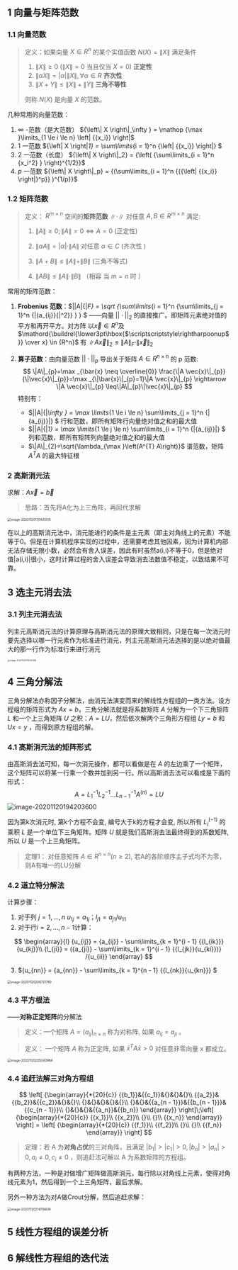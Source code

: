 ## 1 向量与矩阵范数

### 1.1 向量范数

> 定义：如果向量 $X \in R^{n}$ 的某个实值函数 $N(X)=\|X\|$ 满足条件
>
> 1. $\left\| X \right\| \ge 0$  ($\left\| X \right\| = 0$ 当且仅当 $X=0$) **正定性**
> 2. $\left\| {\alpha X} \right\| = \left| \alpha  \right|\left\| X \right\|,\forall \alpha  \in R$     **齐次性**
> 3. $\left\| {X + Y} \right\| \le \left\| X \right\| + \left\| Y \right\|$       **三角不等性**
>
> 则称 $N(X)$ 是向量 $X$ 的范数。

 几种常用的向量范数：

1. $\infty$ -范数（是大范数） ${\left\| X \right\|_\infty } = \mathop {\max }\limits_{1 \le i \le n} \left| {{x_i}} \right|$
2. 1 一范数 ${\left\| X \right\|_1} = \sum\limits_{i = 1}^n {\left| {{x_i}} \right|} $ 
3. 2 一范数（长度） ${\left\| X \right\|_2} = {\left( {\sum\limits_{i = 1}^n {x_i^2} } \right)^{1/2}}$
4. $p$ 一范数 ${\left\| X \right\|_p} = {(\sum\limits_{i = 1}^n {{{\left| {{x_i}} \right|}^p}} )^{1/p}}$ 



### 1.2 矩阵范数

> 定义： $R^{m \times n}$ 空间的**矩阵范数** $\|\cdot\|$ 对任意 $A, B \in R^{m \times n}$ 满足:
>
> 1. $\|A\| \geq 0 ;\|A\|=0 \Leftrightarrow A=0$ (正定性)
>
> 2. $\|\alpha A\|=|\alpha| \cdot\|A\|$ 对任意 $\alpha \in C$ (齐次性 )
>
> 3. $\|A+B\| \leq\|A\|+\|B\|$ (三角不等式)
>
> 4. $\|A B\| \leq\|A\| \cdot\|B\|$ （相容  当 $m=n$ 时 ）

常用的矩阵范数：

1. **Frobenius 范数**：$||A|{|_F} = \sqrt {\sum\limits_{i = 1}^n {\sum\limits_{j = 1}^n {|{a_{ij}}{|^2}} } } $ ——向量 $||\cdot||_2$ 的直接推广。即矩阵元素绝对值的平方和再开平方。对方阵  以$\vec{x} \in R^{n}$及 $\mathord{\buildrel{\lower3pt\hbox{$\scriptscriptstyle\rightharpoonup$}} 
   \over x}  \in {R^n}$ 有 $\|A \vec{x}\|_{2} \leq\|A\|_{F} \cdot\|\vec{x}\|_{2}$ 

2. **算子范数**：由向量范数 $|| \cdot ||_p$ 导出关于矩阵 $A\in R^{n \times n}$ 的 p 范数:
   $$
   \|A\|_{p}=\max _{\bar{x} \neq \overline{0}} \frac{\|A \vec{x}\|_{p}}{\|\vec{x}\|_{p}}=\max _{\|\bar{x}\|_{p}=1}\|A \vec{x}\|_{p} \rightarrow \|A \vec{x}\|_{p} \leq\|A\|_{p}\|\vec{x}\|_{p}
   $$
   特别有：

   * $||A|{|_\infty } = \max \limits_{1 \le i \le n} \sum\limits_{j = 1}^n {|{a_{ij}}|} $   行和范数，即所有矩阵行向量绝对值之和的最大值
   * $||A|{|_1} = \max \limits_{1 \le j \le n} \sum\limits_{i = 1}^n {|{a_{ij}}|} $   列和范数，即所有矩阵列向量绝对值之和的最大值
   * $\|A\|_{2}=\sqrt{\lambda_{\max }\left(A^{T} A\right)}$     谱范数，矩阵 $A^T A$ 的最大特征根



### 2 高斯消元法

求解：$A \vec{x}=\vec{b}$ 

> 思路：首先将A化为上三角阵，再回代求解

<img src="https://gitee.com/jchenTech/images/raw/master/img/20201120170935.png" alt="image-20201120170935515" style="zoom: 50%;" />

在以上的高斯消元法中，消元能进行的条件是主元素（即主对角线上的元素）不能等于0。但是在计算机程序实现的过程中，还需要考虑其他因素，因为计算机内部无法存储无限小数，必然会有舍入误差，因此有时虽然a(i,i)不等于0，但是绝对值|a(i,i)|很小，这时计算过程的舍入误差会导致消去法数值不稳定，以致结果不可靠。

## 3 选主元消去法

### 3.1 列主元消去法

列主元高斯消元法的计算原理与高斯消元法的原理大致相同，只是在每一次消元时要先选择以哪一行元素作为标准进行消元，列主元高斯消元法选择的是以绝对值最大的那一行作为标准行来进行消元

<img src="https://gitee.com/jchenTech/images/raw/master/img/20201120174542.png" alt="image-20201120174542196" style="zoom: 33%;" />

## 4 三角分解法

三角分解法亦称因子分解法，由消元法演变而来的解线性方程组的一类方法。设方程组的矩阵形式为 $Ax=b$，三角分解法就是将系数矩阵 $A$ 分解为一个下三角矩阵 $L$ 和一个上三角矩阵 $U$ 之积：$A=LU$，然后依次解两个三角形方程组 $Ly=b$ 和 $Ux=y$ ，而得到原方程组的解。

### 4.1 高斯消元法的矩阵形式

由高斯消去法可知，每一次消元操作，都可以看做是在 $A$ 的左边乘了一个矩阵，这个矩阵可以将某一行乘一个数并加到另一行。所以高斯消去法可以看成是下面的形式：
$$
A=L_{1}^{-1} L_{2}^{-1} \ldots L_{n-1}^{-1} A^{(n)}=L U
$$
![image-20201120194203600](https://gitee.com/jchenTech/images/raw/master/img/20201120194203.png)

因为第k次消元时, 第k个方程不会变, 编号大于k的方程才会变, 所以所有 $L_{i}^{(-1)}$ 的乘积 $L$ 是一个单位下三角矩阵。矩阵 $U$ 就是我们高斯消去法最终得到的系数矩阵, 所以 $U$ 是一个上三角矩阵。

> 定理1： 对任意矩阵 $A \in R^{n \times n}(n \geq 2),$ 若A的各阶顺序主子式均不为零，则A有唯一的LU分解

### 4.2 道立特分解法

计算步骤：

1. 对于列 $j=1,...,n$ $u_{1j}=a_{1j}$；$l_{j1}=a_{j1}/u_{11}$ 
2. 对于行$i = 2,...,n-1$计算：

$$
\begin{array}{l}
{u_{ij}} = {a_{ij}} - \sum\limits_{k = 1}^{i - 1} {{l_{ik}}} {u_{kj}}\\
{l_{ji}} = ({a_{ji}} - \sum\limits_{k = 1}^{i - 1} {{l_{jk}}{u_{ki}})} /{u_{ii}}
\end{array}
$$

3. ${u_{nn}} = {a_{nn}} - \sum\limits_{k = 1}^{n - 1} {{l_{nk}}{u_{kn}}} $ 

<img src="https://gitee.com/jchenTech/images/raw/master/img/20201120200721.png" alt="image-20201120200721780" style="zoom:50%;" />

### 4.3 平方根法

——**对称正定矩阵**的分解法

> 定义：一个矩阵 $A=\left(a_{i j}\right)_{n \times n}$ 称为对称阵, 如果 $a_{i j}=a_{j i}$ 。

> 定义： 一个矩阵 $A$ 称为正定阵, 如果 $\bar{x}^{T} A \bar{x}>0$ 对任意非零向量 x 都成立。

<img src="https://gitee.com/jchenTech/images/raw/master/img/20201120205041.png" alt="image-20201120205040964" style="zoom:50%;" />

### 4.4 追赶法解三对角方程组

$$
\left[ {\begin{array}{*{20}{c}}
{{b_1}}&{{c_1}}&{}&{}&{}\\
{{a_2}}&{{b_2}}&{{c_2}}&{}&{}\\
{}&{}&{}&{}&{}\\
{}&{}&{{a_{n - 1}}}&{{b_{n - 1}}}&{{c_{n - 1}}}\\
{}&{}&{}&{{a_n}}&{{b_n}}
\end{array}} \right]\;\left[ {\begin{array}{*{20}{c}}
{{x_1}}\\
{{x_2}}\\
{}\\
{}\\
{{x_n}}
\end{array}} \right] = \left[ {\begin{array}{*{20}{c}}
{{f_1}}\\
{{f_2}}\\
{}\\
{}\\
{{f_n}}
\end{array}} \right]
$$

> 定理：若 A 为**对角占优**的三对角阵，且满足 $|{b_1}| > |{c_1}| > 0,|{b_n}| > |{a_n}| > 0,{a_i} \ne 0,{c_i} \ne 0$ ，则追赶法可解以 A 为系数矩阵的方程组。

有两种方法，一种是对做增广矩阵做高斯消元，每行除以对角线上元素，使得对角线元素为1，然后得到一个上三角矩阵，最后求解。

另外一种方法为对A做Crout分解，然后追赶求解：

<img src="https://gitee.com/jchenTech/images/raw/master/img/20201120214119.png" alt="image-20201120214119439" style="zoom:50%;" />

## 5 线性方程组的误差分析

## 6 解线性方程组的迭代法

 